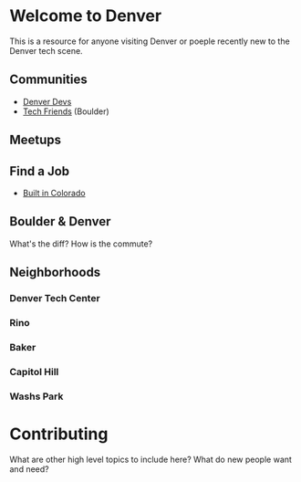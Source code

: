 # Welcome to Denver

This is a resource for anyone visiting Denver or poeple recently new to the Denver tech scene.

## Communities
* [Denver Devs](http://denverdevs.org/)
* [Tech Friends](http://www.gettechfriends.com/) (Boulder)

## Meetups

## Find a Job
* [Built in Colorado](http://www.builtincolorado.com/jobs)

## Boulder & Denver
What's the diff? How is the commute? 

## Neighborhoods

### Denver Tech Center
### Rino
### Baker
### Capitol Hill
### Washs Park

# Contributing
What are other high level topics to include here? What do new people want and need?
